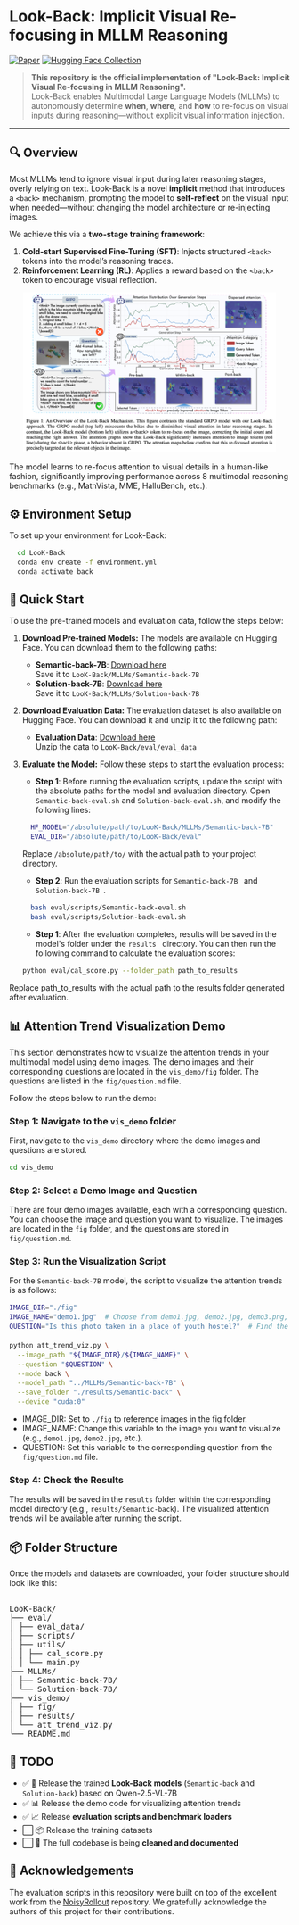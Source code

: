 # Look-Back: Implicit Visual Re-focusing in MLLM Reasoning
[![Paper](https://img.shields.io/badge/paper-A42C25?style=for-the-badge&logo=arxiv&logoColor=white)](https://arxiv.org) [![Hugging Face Collection](https://img.shields.io/badge/Model_&_Dataset-HuggingFace-yellow?style=for-the-badge&logo=huggingface&logoColor=000)](https://huggingface.co/ShuoY)


> **This repository is the official implementation of "Look-Back: Implicit Visual Re-focusing in MLLM Reasoning".**  
> Look-Back enables Multimodal Large Language Models (MLLMs) to autonomously determine **when**, **where**, and **how** to re-focus on visual inputs during reasoning—without explicit visual information injection.

---

## 🔍 Overview

Most MLLMs tend to ignore visual input during later reasoning stages, overly relying on text. Look-Back is a novel **implicit** method that introduces a `<back>` mechanism, prompting the model to **self-reflect** on the visual input when needed—without changing the model architecture or re-injecting images.

We achieve this via a **two-stage training framework**:
1. **Cold-start Supervised Fine-Tuning (SFT)**: Injects structured `<back>` tokens into the model’s reasoning traces.
2. **Reinforcement Learning (RL)**: Applies a reward based on the `<back>` token to encourage visual reflection.

<p align="center">
  <img src="assets/fig1.png" width="90%">
</p>

The model learns to re-focus attention to visual details in a human-like fashion, significantly improving performance across 8 multimodal reasoning benchmarks (e.g., MathVista, MME, HalluBench, etc.).


## ⚙️ Environment Setup
To set up your environment for Look-Back:
  ```bash
    cd LooK-Back
    conda env create -f environment.yml
    conda activate back
  ```

## 🚀 Quick Start

To use the pre-trained models and evaluation data, follow the steps below:

1. **Download Pre-trained Models:**
   The models are available on Hugging Face. You can download them to the following paths:
   
   - **Semantic-back-7B**: [Download here](https://huggingface.co/ShuoY/Semantic-back-7B)  
     Save it to `LooK-Back/MLLMs/Semantic-back-7B`
   - **Solution-back-7B**: [Download here](https://huggingface.co/ShuoY/Solution-back-7B)  
     Save it to `LooK-Back/MLLMs/Solution-back-7B`

2. **Download Evaluation Data:**
   The evaluation dataset is also available on Hugging Face. You can download it and unzip it to the following path:
   
   - **Evaluation Data**: [Download here](https://huggingface.co/datasets/ShuoY/Look-Back-eval)  
     Unzip the data to `LooK-Back/eval/eval_data`

3. **Evaluate the Model:**
   Follow these steps to start the evaluation process:

   - **Step 1**: Before running the evaluation scripts, update the script with the absolute paths for the model and evaluation directory. Open `Semantic-back-eval.sh` and `Solution-back-eval.sh`, and modify the following lines:
    ```bash
      HF_MODEL="/absolute/path/to/LooK-Back/MLLMs/Semantic-back-7B"
      EVAL_DIR="/absolute/path/to/LooK-Back/eval"
    ```
    Replace `/absolute/path/to/` with the actual path to your project directory.

   - **Step 2**: Run the evaluation scripts for  `Semantic-back-7B ` and  `Solution-back-7B `.

    ```bash
      bash eval/scripts/Semantic-back-eval.sh
      bash eval/scripts/Solution-back-eval.sh
    ```

   - **Step 1**: After the evaluation completes, results will be saved in the model's folder under the  `results ` directory. You can then run the following command to calculate the evaluation scores:

    ```bash
    python eval/cal_score.py --folder_path path_to_results
    ```

  Replace path_to_results with the actual path to the results folder generated after evaluation.


## 📊 Attention Trend Visualization Demo
This section demonstrates how to visualize the attention trends in your multimodal model using demo images. The demo images and their corresponding questions are located in the `vis_demo/fig` folder. The questions are listed in the `fig/question.md` file.

Follow the steps below to run the demo:
### Step 1: Navigate to the `vis_demo` folder
First, navigate to the `vis_demo` directory where the demo images and questions are stored.
```bash
cd vis_demo
```
### Step 2: Select a Demo Image and Question
There are four demo images available, each with a corresponding question. You can choose the image and question you want to visualize. The images are located in the `fig` folder, and the questions are stored in `fig/question.md`.

### Step 3: Run the Visualization Script
For the `Semantic-back-7B` model, the script to visualize the attention trends is as follows:
```bash
IMAGE_DIR="./fig"
IMAGE_NAME="demo1.jpg"  # Choose from demo1.jpg, demo2.jpg, demo3.png, demo4.png
QUESTION="Is this photo taken in a place of youth hostel?"  # Find the corresponding question in question.md

python att_trend_viz.py \
  --image_path "${IMAGE_DIR}/${IMAGE_NAME}" \
  --question "$QUESTION" \
  --mode back \
  --model_path "../MLLMs/Semantic-back-7B" \
  --save_folder "./results/Semantic-back" \
  --device "cuda:0"
```
- IMAGE_DIR: Set to `./fig` to reference images in the fig folder.
- IMAGE_NAME: Change this variable to the image you want to visualize (e.g., `demo1.jpg`, `demo2.jpg`, etc.).
- QUESTION: Set this variable to the corresponding question from the `fig/question.md` file.

### Step 4: Check the Results
The results will be saved in the `results` folder within the corresponding model directory (e.g., `results/Semantic-back`). The visualized attention trends will be available after running the script.


## 📦 Folder Structure
Once the models and datasets are downloaded, your folder structure should look like this:
<pre> 
LooK-Back/
├── eval/
│ ├── eval_data/
│ ├── scripts/
│ ├── utils/ 
│ │ ├── cal_score.py 
│ │ └── main.py
├── MLLMs/
│ ├── Semantic-back-7B/
│ └── Solution-back-7B/
├── vis_demo/ 
│ ├── fig/
│ ├── results/
│ └── att_trend_viz.py 
└── README.md 
</pre>

## 🚧 TODO

- ✅ 🧠 Release the trained **Look-Back models** (`Semantic-back` and `Solution-back`) based on Qwen-2.5-VL-7B
- ✅ 📊 Release the demo code for visualizing attention trends
- ✅ 📈 Release **evaluation scripts and benchmark loaders**
- ⬜️ 📦 Release the training datasets
- ⬜️ 🧹 The full codebase is being **cleaned and documented**

## 🙏 Acknowledgements
The evaluation scripts in this repository were built on top of the excellent work from the [NoisyRollout](https://github.com/NUS-TRAIL/NoisyRollout) repository. We gratefully acknowledge the authors of this project for their contributions.


